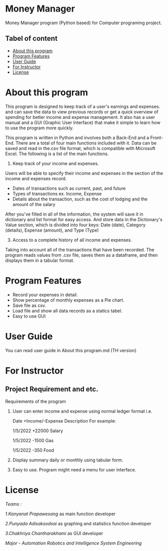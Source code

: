 # Money Manager

Money Manager program (Python based) for Computer programing project. 

## Tabel of content

* [About this program](#about-this-program)
* [Program Features](#program-features)
* [User Guide](#user-guide )
* [For Instructor](#for-instructor)
* [License](#license)

# About this program

This program is designed to keep track of a user's earnings and expenses. and can save the data to view previous records or get a quick overview of spending for better income and expense management. It also has a user manual and a GUI (Graphic User Interface) that make it simple to learn how to use the program more quickly.

This program is written in Python and involves both a Back-End and a Front-End. There are a total of four main functions included with it. Data can be saved and read in the.csv file format, which is compatible with Microsoft Excel. The following is a list of the main functions.

1. Keep track of your income and expenses.

Users will be able to specify their income and expenses in the section of the income and expenses record.

- Dates of transactions such as current, past, and future
- Types of transactions ex. Income, Expense
- Details about the transaction, such as the cost of lodging and the amount of the salary

After you've filled in all of the information, the system will save it in dictionary and list format for easy access. And store data in the Dictionary's Value section, which is divided into four keys: Date (date), Category (details), Expense (amount), and Type (Type)

3. Access to a complete history of all income and expenses.

Taking into account all of the transactions that have been recorded. The program reads values from .csv file, saves them as a dataframe, and then displays them in a tabular format.

# Program Features

- Record your expenses in detail.
- Show percentage of monthly expenses as a Pie chart.
- Save file as csv.
- Load file and show all data records as a statics tabel.
- Easy to use GUI

# User Guide 

You can read user guide in About this program.md (TH version)

# For Instructor 
## Project Requirement and etc.

Requirements of the program 

1. User can enter income and expense using normal ledger format i.e.

   Date +Income/-Expense Description
   For example:

   1/5/2022 +22000 Salary 
 
   1/5/2022 -1500 Gas 
 
   1/5/2022 -350 Food 

2. Display summary daily or monthly using tabular form.
 
3. Easy to use. Program might need a menu for user interface.
 
# License
*Teams :*

 *1.Kanyanat Prapawesang* as main function developer
 
 *2.Punyada Adisaksodsai* as graphing and statistics function developer
 
 *3.Chakhriya Chantharakhami* as GUI developer 
 
*Major - Automation Robotics and Intelligence System Engineering*
